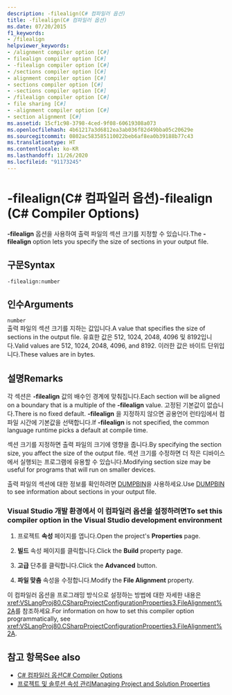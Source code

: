 ```yaml
---
description: -filealign(C# 컴파일러 옵션)
title: -filealign(C# 컴파일러 옵션)
ms.date: 07/20/2015
f1_keywords:
- /filealign
helpviewer_keywords:
- /alignment compiler option [C#]
- filealign compiler option [C#]
- -filealign compiler option [C#]
- /sections compiler option [C#]
- alignment compiler option [C#]
- sections compiler option [C#]
- -sections compiler option [C#]
- /filealign compiler option [C#]
- file sharing [C#]
- -alignment compiler option [C#]
- section alignment [C#]
ms.assetid: 15cf1c98-3798-4ced-9f08-60619308a073
ms.openlocfilehash: 4b61217a3d6812ea3ab036f82d49bba05c20629e
ms.sourcegitcommit: 0802ac583585110022beb6af8ea0b39188b77c43
ms.translationtype: HT
ms.contentlocale: ko-KR
ms.lasthandoff: 11/26/2020
ms.locfileid: "91173245"
---
```

# <a name="-filealign-c-compiler-options"></a><span data-ttu-id="fec10-103">-filealign(C# 컴파일러 옵션)</span><span class="sxs-lookup"><span data-stu-id="fec10-103">-filealign (C# Compiler Options)</span></span>

<span data-ttu-id="fec10-104">**-filealign** 옵션을 사용하여 출력 파일의 섹션 크기를 지정할 수 있습니다.</span><span class="sxs-lookup"><span data-stu-id="fec10-104">The **-filealign** option lets you specify the size of sections in your output file.</span></span>  
  
## <a name="syntax"></a><span data-ttu-id="fec10-105">구문</span><span class="sxs-lookup"><span data-stu-id="fec10-105">Syntax</span></span>  
  
```console  
-filealign:number  
```  
  
## <a name="arguments"></a><span data-ttu-id="fec10-106">인수</span><span class="sxs-lookup"><span data-stu-id="fec10-106">Arguments</span></span>  

 `number`  
 <span data-ttu-id="fec10-107">출력 파일의 섹션 크기를 지하는 값입니다.</span><span class="sxs-lookup"><span data-stu-id="fec10-107">A value that specifies the size of sections in the output file.</span></span> <span data-ttu-id="fec10-108">유효한 값은 512, 1024, 2048, 4096 및 8192입니다.</span><span class="sxs-lookup"><span data-stu-id="fec10-108">Valid values are 512, 1024, 2048, 4096, and 8192.</span></span> <span data-ttu-id="fec10-109">이러한 값은 바이트 단위입니다.</span><span class="sxs-lookup"><span data-stu-id="fec10-109">These values are in bytes.</span></span>  
  
## <a name="remarks"></a><span data-ttu-id="fec10-110">설명</span><span class="sxs-lookup"><span data-stu-id="fec10-110">Remarks</span></span>  

 <span data-ttu-id="fec10-111">각 섹션은 **-filealign** 값의 배수인 경계에 맞춰집니다.</span><span class="sxs-lookup"><span data-stu-id="fec10-111">Each section will be aligned on a boundary that is a multiple of the **-filealign** value.</span></span> <span data-ttu-id="fec10-112">고정된 기본값이 없습니다.</span><span class="sxs-lookup"><span data-stu-id="fec10-112">There is no fixed default.</span></span> <span data-ttu-id="fec10-113">**-filealign** 을 지정하지 않으면 공용언어 런타임에서 컴파일 시간에 기본값을 선택합니다.</span><span class="sxs-lookup"><span data-stu-id="fec10-113">If **-filealign** is not specified, the common language runtime picks a default at compile time.</span></span>  
  
 <span data-ttu-id="fec10-114">섹션 크기를 지정하면 출력 파일의 크기에 영향을 줍니다.</span><span class="sxs-lookup"><span data-stu-id="fec10-114">By specifying the section size, you affect the size of the output file.</span></span> <span data-ttu-id="fec10-115">섹션 크기를 수정하면 더 작은 디바이스에서 실행되는 프로그램에 유용할 수 있습니다.</span><span class="sxs-lookup"><span data-stu-id="fec10-115">Modifying section size may be useful for programs that will run on smaller devices.</span></span>  
  
 <span data-ttu-id="fec10-116">출력 파일의 섹션에 대한 정보를 확인하려면 [DUMPBIN](/cpp/build/reference/dumpbin-options)을 사용하세요.</span><span class="sxs-lookup"><span data-stu-id="fec10-116">Use [DUMPBIN](/cpp/build/reference/dumpbin-options) to see information about sections in your output file.</span></span>  
  
### <a name="to-set-this-compiler-option-in-the-visual-studio-development-environment"></a><span data-ttu-id="fec10-117">Visual Studio 개발 환경에서 이 컴파일러 옵션을 설정하려면</span><span class="sxs-lookup"><span data-stu-id="fec10-117">To set this compiler option in the Visual Studio development environment</span></span>  
  
1. <span data-ttu-id="fec10-118">프로젝트 **속성** 페이지를 엽니다.</span><span class="sxs-lookup"><span data-stu-id="fec10-118">Open the project's **Properties** page.</span></span>  
  
2. <span data-ttu-id="fec10-119">**빌드** 속성 페이지를 클릭합니다.</span><span class="sxs-lookup"><span data-stu-id="fec10-119">Click the **Build** property page.</span></span>  
  
3. <span data-ttu-id="fec10-120">**고급** 단추를 클릭합니다.</span><span class="sxs-lookup"><span data-stu-id="fec10-120">Click the **Advanced** button.</span></span>  
  
4. <span data-ttu-id="fec10-121">**파일 맞춤** 속성을 수정합니다.</span><span class="sxs-lookup"><span data-stu-id="fec10-121">Modify the **File Alignment** property.</span></span>  
  
 <span data-ttu-id="fec10-122">이 컴파일러 옵션을 프로그래밍 방식으로 설정하는 방법에 대한 자세한 내용은 <xref:VSLangProj80.CSharpProjectConfigurationProperties3.FileAlignment%2A>를 참조하세요.</span><span class="sxs-lookup"><span data-stu-id="fec10-122">For information on how to set this compiler option programmatically, see <xref:VSLangProj80.CSharpProjectConfigurationProperties3.FileAlignment%2A>.</span></span>  
  
## <a name="see-also"></a><span data-ttu-id="fec10-123">참고 항목</span><span class="sxs-lookup"><span data-stu-id="fec10-123">See also</span></span>

- [<span data-ttu-id="fec10-124">C# 컴파일러 옵션</span><span class="sxs-lookup"><span data-stu-id="fec10-124">C# Compiler Options</span></span>](./index.md)
- [<span data-ttu-id="fec10-125">프로젝트 및 솔루션 속성 관리</span><span class="sxs-lookup"><span data-stu-id="fec10-125">Managing Project and Solution Properties</span></span>](/visualstudio/ide/managing-project-and-solution-properties)
